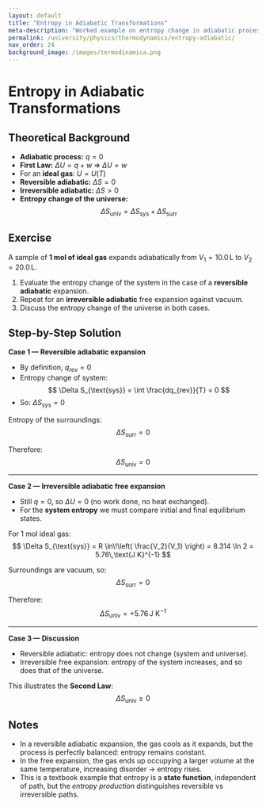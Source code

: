 ```yaml
---
layout: default
title: "Entropy in Adiabatic Transformations"
meta-description: "Worked example on entropy change in adiabatic processes, with theoretical recalls and full step-by-step solution."
permalink: /university/physics/thermodynamics/entropy-adiabatic/
nav_order: 24
background_image: /images/termodinamica.png
---
```


# Entropy in Adiabatic Transformations

<div class="content-box">

## Theoretical Background

- **Adiabatic process:** $q = 0$  
- **First Law:** $\Delta U = q + w \;\Rightarrow\; \Delta U = w$  
- For an **ideal gas**: $U = U(T)$  
- **Reversible adiabatic:** $\Delta S = 0$  
- **Irreversible adiabatic:** $\Delta S > 0$  
- **Entropy change of the universe:**  
  $$
  \Delta S_{\text{univ}} = \Delta S_{\text{sys}} + \Delta S_{\text{surr}}
  $$

</div>

<div class="content-box">

## Exercise

A sample of **1 mol of ideal gas** expands adiabatically from $V_1 = 10.0\,\text{L}$ to $V_2 = 20.0\,\text{L}$.  

1. Evaluate the entropy change of the system in the case of a **reversible adiabatic** expansion.  
2. Repeat for an **irreversible adiabatic** free expansion against vacuum.  
3. Discuss the entropy change of the universe in both cases.

</div>

<div class="content-box">

## Step-by-Step Solution

**Case 1 — Reversible adiabatic expansion**  
- By definition, $q_{rev} = 0$  
- Entropy change of system:
  $$
  \Delta S_{\text{sys}} = \int \frac{dq_{rev}}{T} = 0
  $$
- So: $\Delta S_{\text{sys}} = 0$  

Entropy of the surroundings:  
$$
\Delta S_{\text{surr}} = 0
$$

Therefore:  
$$
\Delta S_{\text{univ}} = 0
$$

---

**Case 2 — Irreversible adiabatic free expansion**  
- Still $q = 0$, so $\Delta U = 0$ (no work done, no heat exchanged).  
- For the **system entropy** we must compare initial and final equilibrium states.  

For 1 mol ideal gas:
$$
\Delta S_{\text{sys}} = R \ln\!\left( \frac{V_2}{V_1} \right) = 8.314 \ln 2 = 5.76\,\text{J K}^{-1}
$$

Surroundings are vacuum, so:
$$
\Delta S_{\text{surr}} = 0
$$

Therefore:  
$$
\Delta S_{\text{univ}} = +5.76\,\text{J K}^{-1}
$$

---

**Case 3 — Discussion**  
- Reversible adiabatic: entropy does not change (system and universe).  
- Irreversible free expansion: entropy of the system increases, and so does that of the universe.  

This illustrates the **Second Law**:  
$$
\Delta S_{\text{univ}} \ge 0
$$

</div>

<div class="content-box">

## Notes

- In a reversible adiabatic expansion, the gas cools as it expands, but the process is perfectly balanced: entropy remains constant.  
- In the free expansion, the gas ends up occupying a larger volume at the same temperature, increasing disorder → entropy rises.  
- This is a textbook example that entropy is a **state function**, independent of path, but the *entropy production* distinguishes reversible vs irreversible paths.

</div>
